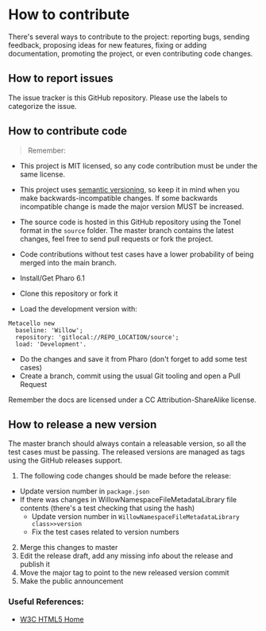 How to contribute
=================

There's several ways to contribute to the project: reporting bugs, sending feedback, proposing ideas for new features, fixing or adding documentation, promoting the project, or even contributing code changes.

## How to report issues

The issue tracker is this GitHub repository. Please use the labels to categorize the issue.

## How to contribute code

> Remember:
- This project is MIT licensed, so any code contribution must be under the same license.
- This project uses [semantic versioning](http://semver.org/), so keep it in mind when you make backwards-incompatible changes. If some backwards incompatible change is made the major version MUST be increased.
- The source code is hosted in this GitHub repository using the Tonel format in the `source` folder. The master branch contains the latest changes, feel free to send pull requests or fork the project.
- Code contributions without test cases have a lower probability of being merged into the main branch.

- Install/Get Pharo 6.1
- Clone this repository or fork it
- Load the development version with:
```smalltalk
Metacello new
  baseline: 'Willow';
  repository: 'gitlocal://REPO_LOCATION/source';
  load: 'Development'.
```
- Do the changes and save it from Pharo (don't forget to add some test cases)
- Create a branch, commit using the usual Git tooling and open a Pull Request

Remember the docs are licensed under a CC Attribution-ShareAlike license.

## How to release a new version

The master branch should always contain a releasable version, so all the test cases must be passing. The released versions are managed as tags using the GitHub releases support.
1. The following code changes should be made before the release:
 - Update version number in `package.json`
 - If there was changes in WillowNamespaceFileMetadataLibrary file contents (there's a test checking that using the hash)
   - Update version number in `WillowNamespaceFileMetadataLibrary class>>version`
   - Fix the test cases related to version numbers
2. Merge this changes to master
3. Edit the release draft, add any missing info about the release and publish it
4. Move the major tag to point to the new released version commit
5. Make the public announcement


### Useful References:

- [W3C HTML5 Home](https://www.w3.org/TR/html5/)
